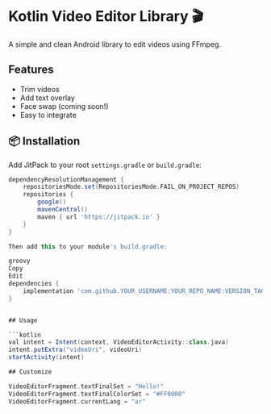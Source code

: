 # Kotlin Video Editor Library 🎬

A simple and clean Android library to edit videos using FFmpeg.

## Features
- Trim videos
- Add text overlay
- Face swap (coming soon!)
- Easy to integrate

## 📦 Installation

Add JitPack to your root `settings.gradle` or `build.gradle`:

```groovy
dependencyResolutionManagement {
    repositoriesMode.set(RepositoriesMode.FAIL_ON_PROJECT_REPOS)
    repositories {
        google()
        mavenCentral()
        maven { url 'https://jitpack.io' }
    }
}

Then add this to your module's build.gradle:

groovy
Copy
Edit
dependencies {
    implementation 'com.github.YOUR_USERNAME:YOUR_REPO_NAME:VERSION_TAG'
}


## Usage

```kotlin
val intent = Intent(context, VideoEditorActivity::class.java)
intent.putExtra("videoUri", videoUri)
startActivity(intent)

## Customize

VideoEditorFragment.textFinalSet = "Hello!"
VideoEditorFragment.textFinalColorSet = "#FF0000"
VideoEditorFragment.currentLang = "ar"

